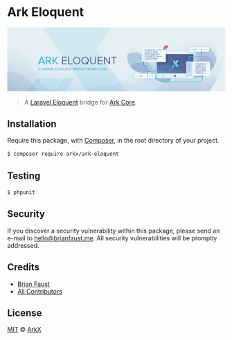 # Ark Eloquent

<p align="center">
    <img src="https://github.com/arkx-ecosystem/ark-eloquent/raw/master/banner.png" />
</p>

> A [Laravel Eloquent](https://laravel.com/docs/5.6/eloquent) bridge for [Ark Core](https://github.com/ArkEcosystem/core).

## Installation

Require this package, with [Composer](https://getcomposer.org/), in the root directory of your project.

```bash
$ composer require arkx/ark-eloquent
```

## Testing

``` bash
$ phpunit
```

## Security

If you discover a security vulnerability within this package, please send an e-mail to hello@brianfaust.me. All security vulnerabilities will be promptly addressed.

## Credits

- [Brian Faust](https://github.com/faustbrian)
- [All Contributors](../../../../contributors)

## License

[MIT](LICENSE) © [ArkX](https://arkx.io)
